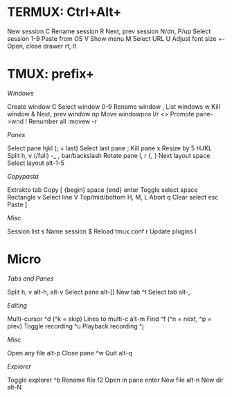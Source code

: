 # TERMUX: Ctrl+Alt+

New session         C
Rename session      R
Next, prev session  N/dn, P/up
Select session      1-9
Paste from OS       V
Show menu           M
Select URL          U
Adjust font size    +-
Open, close drawer  rt, lt

# TMUX: prefix+

*Windows*

Create window       C
Select window       0-9
Rename window       ,
List windows        w
Kill window         &
Next, prev window   np
Move windowpos l/r  <>
Promote pane->wnd   !
Renumber all        :movew -r

*Panes*

Select pane         hjkl (; = last)
Select last pane    ;
Kill pane           x
Resize by 5         HJKL
Split h, v (/full)  -_ , bar/backslash
Rotate pane l, r    {, }
Next layout         space
Select layout       alt-1-5

*Copypasta*

Extrakto            tab
Copy                [ {begin} space {end} enter
Toggle select       space
Rectangle           v
Select line         V
Top/mid/bottom      H, M, L
Abort               q
Clear select        esc
Paste               ]

*Misc*

Session list        s
Name session        $
Reload tmux.conf    r
Update plugins      I

# Micro

*Tabs and Panes*

Split h, v          alt-h, alt-v
Select pane         alt-[]
New tab             ^t
Select tab          alt-,.

*Editing*

Multi-cursor        ^d (^k = skip)
Lines to multi-c    alt-m
Find                ^f (^n = next, ^p = prev)
Toggle recording    ^u
Playback recording  ^j

*Misc*

Open any file       alt-p
Close pane          ^w
Quit                alt-q

*Explorer*

Toggle explorer     ^b
Rename file         f2
Open in pane        enter
New file            alt-n
New dir             alt-N
